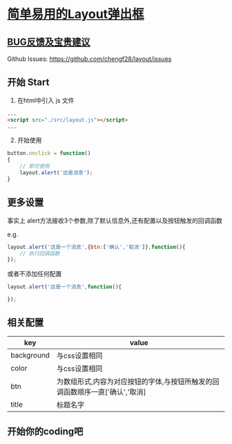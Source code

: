 # [简单易用的Layout弹出框][homepage]

## [BUG反馈及宝贵建议][issues]
Github Issues: <https://github.com/chengf28/layout/issues>

## 开始 Start
1. 在html中引入 js 文件
```html
...
<script src="./src/layout.js"></script>
...
```
2. 开始使用

```js
button.onclick = function()
{
    // 即可使用
    layout.alert('这是消息');
}
```
## 更多设置
事实上 alert方法接收3个参数,除了默认信息外,还有配置以及按钮触发的回调函数

e.g.
```js
layout.alert('这是一个消息',{btn:['确认','取消']},function(){
    // 执行回调函数
});
```
或者不添加任何配置
```js
layout.alert('这是一个消息',function(){

});

```
## 相关配置

key|value
--|--|
background|与css设置相同
color|与css设置相同
btn|为数组形式,内容为对应按钮的字体,与按钮所触发的回调函数顺序一直['确认','取消]
title|标题名字

## 开始你的coding吧


[homepage]: https://github.com/chengf28/layout
[issues]: https://github.com/chengf28/layout/issues
